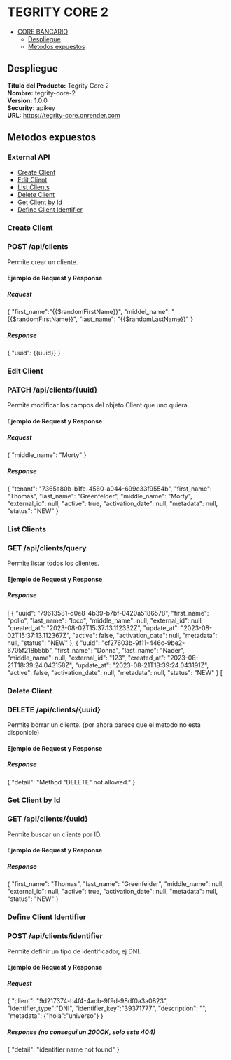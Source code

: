 # TEGRITY CORE 2

- [CORE BANCARIO](#core-bancario)  
  - [Despliegue](#despliegue)  
  - [Metodos expuestos](#metodos-expuestos)

## Despliegue  

**Título del Producto:** Tegrity Core 2  
**Nombre:** tegrity-core-2  
**Version:** 1.0.0  
**Security:** apikey  
**URL:** https://tegrity-core.onrender.com  

## Metodos expuestos  

### External API  
- [Create Client](#create-client)  
- [Edit Client](#edit-client)  
- [List Clients](#list-clients)  
- [Delete Client](#delete-client)  
- [Get Client by Id](#get-client-by-id)  
- [Define Client Identifier](#define-client-identifier)  

### <u>Create Client</u>  
### POST /api/clients

Permite crear un cliente.

#### Ejemplo de Request y Response

##### Request
{
    "first_name":"{{$randomFirstName}}",
    "middel_name": "{{$randomFirstName}}",
    "last_name": "{{$randomLastName}}"
}

##### Response
{
    "uuid": {{uuid}}
}


### Edit Client
### PATCH /api/clients/{uuid}

Permite modificar los campos del objeto Client que uno quiera.

#### Ejemplo de Request y Response

##### Request
{
    "middle_name": "Morty"
}

##### Response
{
    "tenant": "7365a80b-b1fe-4560-a044-699e33f9554b",
    "first_name": "Thomas",
    "last_name": "Greenfelder",
    "middle_name": "Morty",
    "external_id": null,
    "active": true,
    "activation_date": null,
    "metadata": null,
    "status": "NEW"
}


### List Clients  
### GET /api/clients/query

Permite listar todos los clientes.

#### Ejemplo de Request y Response

##### Response
[
    {
        "uuid": "79613581-d0e8-4b39-b7bf-0420a5186578",
        "first_name": "pollo",
        "last_name": "loco",
        "middle_name": null,
        "external_id": null,
        "created_at": "2023-08-02T15:37:13.112332Z",
        "update_at": "2023-08-02T15:37:13.112367Z",
        "active": false,
        "activation_date": null,
        "metadata": null,
        "status": "NEW"
    },
    {
        "uuid": "cf27603b-9f11-446c-9be2-6705f218b5bb",
        "first_name": "Donna",
        "last_name": "Nader",
        "middle_name": null,
        "external_id": "123",
        "created_at": "2023-08-21T18:39:24.043158Z",
        "update_at": "2023-08-21T18:39:24.043191Z",
        "active": false,
        "activation_date": null,
        "metadata": null,
        "status": "NEW"
    }
[


### Delete Client
### DELETE /api/clients/{uuid}

Permite borrar un cliente. (por ahora parece que el metodo no esta disponible)

#### Ejemplo de Request y Response

##### Response
{
    "detail": "Method \"DELETE\" not allowed."
}


### Get Client by Id
### GET /api/clients/{uuid}

Permite buscar un cliente por ID.

#### Ejemplo de Request y Response

##### Response
{
    "first_name": "Thomas",
    "last_name": "Greenfelder",
    "middle_name": null,
    "external_id": null,
    "active": true,
    "activation_date": null,
    "metadata": null,
    "status": "NEW"
}


### Define Client Identifier
### POST /api/clients/identifier

Permite definir un tipo de identificador, ej DNI.

#### Ejemplo de Request y Response

##### Request
{
    "client": "9d217374-b4f4-4acb-9f9d-98df0a3a0823",
    "identifier_type":"DNI",
    "identifier_key":"39371777",
    "description": "",
    "metadata": {"hola":"universo"}
}

##### Response (no consegui un 200OK, solo este 404)
{
    "detail": "identifier name not found"
}

